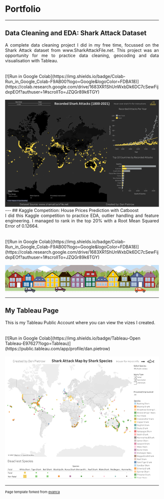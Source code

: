 # Portfolio

---
## Data Cleaning and EDA: Shark Attack Dataset

<div style="text-align: justify">A complete data cleaning project I did in my free time, focussed on the Shark Attack dataset from www.SharkAttackFile.net. This project was an opportunity for me to practice data cleaning, geocoding and data visualisation with Tableau.</div>
<br></br>
[![Run in Google Colab](https://img.shields.io/badge/Colab-Run_in_Google_Colab-F9AB00?logo=Google&logoColor=FDBA18)](https://colab.research.google.com/drive/1683XR1ShUnWxbDk6DC7cSewFijdxpEOf?authuser=1#scrollTo=JZQGr89k6TGY)
<br></br>
<center><img src="images/FatalDashboard.png?raw=true"/></center>
---
## Kaggle Competition: House Prices Prediction with Catboost

<div style="text-align: justify">I did this Kaggle competition to practice EDA, outlier handling and feature engineering. I managed to rank in the top 20% with a Root Mean Squared Error of 0.12664.</div>
<br></br>
[![Run in Google Colab](https://img.shields.io/badge/Colab-Run_in_Google_Colab-F9AB00?logo=Google&logoColor=FDBA18)](https://colab.research.google.com/drive/1683XR1ShUnWxbDk6DC7cSewFijdxpEOf?authuser=1#scrollTo=JZQGr89k6TGY)
<br></br>
<center><img src="images/housesbanner.png?raw=true"/></center>

---
## My Tableau Page

<div style="text-align: justify">This is my Tableau Public Account where you can view the vizes I created.</div>
<br></br>
[![Run in Google Colab](https://img.shields.io/badge/Tableau-Open Tableau-E97627?logo=Tableau)](https://public.tableau.com/app/profile/dan.pietrow)
<br></br>
<img src="images/SpeciesDashboard.png?raw=true"/>



---
<p style="font-size:11px">Page template forked from <a href="https://github.com/evanca/quick-portfolio">evanca</a></p>
<!-- Remove above link if you don't want to attibute -->

